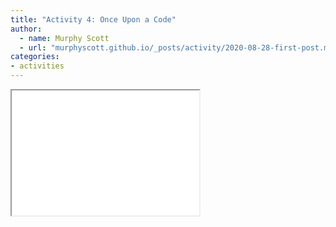 ```yaml
---
title: "Activity 4: Once Upon a Code"
author:
  - name: Murphy Scott
  - url: "murphyscott.github.io/_posts/activity/2020-08-28-first-post.md"
categories:
- activities
---
```


<iframe src="murphyscott.github.io/2020-10-21-tracery.html" height="200" width="300" title="Story Time"></iframe>
